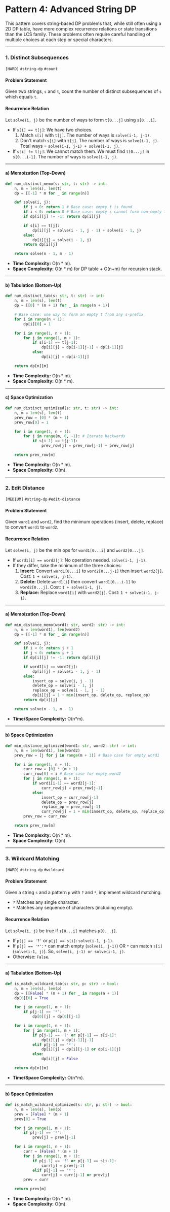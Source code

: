 # Pattern 4: Advanced String DP

This pattern covers string-based DP problems that, while still often using a 2D DP table, have more complex recurrence relations or state transitions than the LCS family. These problems often require careful handling of multiple choices at each step or special characters.

---

### 1. Distinct Subsequences
`[HARD]` `#string-dp` `#count`

#### Problem Statement
Given two strings, `s` and `t`, count the number of distinct subsequences of `s` which equals `t`.

#### Recurrence Relation
Let `solve(i, j)` be the number of ways to form `t[0...j]` using `s[0...i]`.
- If `s[i] == t[j]`: We have two choices.
    1. Match `s[i]` with `t[j]`. The number of ways is `solve(i-1, j-1)`.
    2. Don't match `s[i]` with `t[j]`. The number of ways is `solve(i-1, j)`.
    Total ways = `solve(i-1, j-1) + solve(i-1, j)`.
- If `s[i] != t[j]`: We cannot match them. We must find `t[0...j]` in `s[0...i-1]`. The number of ways is `solve(i-1, j)`.

---
#### a) Memoization (Top-Down)
```python
def num_distinct_memo(s: str, t: str) -> int:
    n, m = len(s), len(t)
    dp = [[-1] * m for _ in range(n)]

    def solve(i, j):
        if j < 0: return 1 # Base case: empty t is found
        if i < 0: return 0 # Base case: empty s cannot form non-empty t
        if dp[i][j] != -1: return dp[i][j]

        if s[i] == t[j]:
            dp[i][j] = solve(i - 1, j - 1) + solve(i - 1, j)
        else:
            dp[i][j] = solve(i - 1, j)
        return dp[i][j]

    return solve(n - 1, m - 1)
```
- **Time Complexity:** O(n * m).
- **Space Complexity:** O(n * m) for DP table + O(n+m) for recursion stack.

---
#### b) Tabulation (Bottom-Up)
```python
def num_distinct_tab(s: str, t: str) -> int:
    n, m = len(s), len(t)
    dp = [[0] * (m + 1) for _ in range(n + 1)]

    # Base case: one way to form an empty t from any s-prefix
    for i in range(n + 1):
        dp[i][0] = 1

    for i in range(1, n + 1):
        for j in range(1, m + 1):
            if s[i-1] == t[j-1]:
                dp[i][j] = dp[i-1][j-1] + dp[i-1][j]
            else:
                dp[i][j] = dp[i-1][j]

    return dp[n][m]
```
- **Time Complexity:** O(n * m).
- **Space Complexity:** O(n * m).

---
#### c) Space Optimization
```python
def num_distinct_optimized(s: str, t: str) -> int:
    n, m = len(s), len(t)
    prev_row = [0] * (m + 1)
    prev_row[0] = 1

    for i in range(1, n + 1):
        for j in range(m, 0, -1): # Iterate backwards
            if s[i-1] == t[j-1]:
                prev_row[j] = prev_row[j-1] + prev_row[j]

    return prev_row[m]
```
- **Time Complexity:** O(n * m).
- **Space Complexity:** O(m).

---

### 2. Edit Distance
`[MEDIUM]` `#string-dp` `#edit-distance`

#### Problem Statement
Given `word1` and `word2`, find the minimum operations (insert, delete, replace) to convert `word1` to `word2`.

#### Recurrence Relation
Let `solve(i, j)` be the min ops for `word1[0...i]` and `word2[0...j]`.
- If `word1[i] == word2[j]`: No operation needed. `solve(i-1, j-1)`.
- If they differ, take the minimum of the three choices:
    1. **Insert:** Convert `word1[0...i]` to `word2[0...j-1]` then insert `word2[j]`. Cost: `1 + solve(i, j-1)`.
    2. **Delete:** Delete `word1[i]` then convert `word1[0...i-1]` to `word2[0...j]`. Cost: `1 + solve(i-1, j)`.
    3. **Replace:** Replace `word1[i]` with `word2[j]`. Cost: `1 + solve(i-1, j-1)`.

---
#### a) Memoization (Top-Down)
```python
def min_distance_memo(word1: str, word2: str) -> int:
    n, m = len(word1), len(word2)
    dp = [[-1] * m for _ in range(n)]

    def solve(i, j):
        if i < 0: return j + 1
        if j < 0: return i + 1
        if dp[i][j] != -1: return dp[i][j]

        if word1[i] == word2[j]:
            dp[i][j] = solve(i - 1, j - 1)
        else:
            insert_op = solve(i, j - 1)
            delete_op = solve(i - 1, j)
            replace_op = solve(i - 1, j - 1)
            dp[i][j] = 1 + min(insert_op, delete_op, replace_op)
        return dp[i][j]

    return solve(n - 1, m - 1)
```
- **Time/Space Complexity:** O(n*m).

---
#### b) Space Optimization
```python
def min_distance_optimized(word1: str, word2: str) -> int:
    n, m = len(word1), len(word2)
    prev_row = [j for j in range(m + 1)] # Base case for empty word1

    for i in range(1, n + 1):
        curr_row = [0] * (m + 1)
        curr_row[0] = i # Base case for empty word2
        for j in range(1, m + 1):
            if word1[i-1] == word2[j-1]:
                curr_row[j] = prev_row[j-1]
            else:
                insert_op = curr_row[j-1]
                delete_op = prev_row[j]
                replace_op = prev_row[j-1]
                curr_row[j] = 1 + min(insert_op, delete_op, replace_op)
        prev_row = curr_row

    return prev_row[m]
```
- **Time Complexity:** O(n * m).
- **Space Complexity:** O(m).

---

### 3. Wildcard Matching
`[HARD]` `#string-dp` `#wildcard`

#### Problem Statement
Given a string `s` and a pattern `p` with `?` and `*`, implement wildcard matching.
- `?` Matches any single character.
- `*` Matches any sequence of characters (including empty).

#### Recurrence Relation
Let `solve(i, j)` be true if `s[0...i]` matches `p[0...j]`.
- If `p[j] == '?'` or `p[j] == s[i]`: `solve(i-1, j-1)`.
- If `p[j] == '*'`: `*` can match empty (`solve(i, j-1)`) OR `*` can match `s[i]` (`solve(i-1, j)`). So, `solve(i, j-1) or solve(i-1, j)`.
- Otherwise: `False`.

---
#### a) Tabulation (Bottom-Up)
```python
def is_match_wildcard_tab(s: str, p: str) -> bool:
    n, m = len(s), len(p)
    dp = [[False] * (m + 1) for _ in range(n + 1)]
    dp[0][0] = True

    for j in range(1, m + 1):
        if p[j-1] == '*':
            dp[0][j] = dp[0][j-1]

    for i in range(1, n + 1):
        for j in range(1, m + 1):
            if p[j-1] == '?' or p[j-1] == s[i-1]:
                dp[i][j] = dp[i-1][j-1]
            elif p[j-1] == '*':
                dp[i][j] = dp[i][j-1] or dp[i-1][j]
            else:
                dp[i][j] = False

    return dp[n][m]
```
- **Time/Space Complexity:** O(n*m).

---
#### b) Space Optimization
```python
def is_match_wildcard_optimized(s: str, p: str) -> bool:
    n, m = len(s), len(p)
    prev = [False] * (m + 1)
    prev[0] = True

    for j in range(1, m + 1):
        if p[j-1] == '*':
            prev[j] = prev[j-1]

    for i in range(1, n + 1):
        curr = [False] * (m + 1)
        for j in range(1, m + 1):
            if p[j-1] == '?' or p[j-1] == s[i-1]:
                curr[j] = prev[j-1]
            elif p[j-1] == '*':
                curr[j] = curr[j-1] or prev[j]
        prev = curr

    return prev[m]
```
- **Time Complexity:** O(n * m).
- **Space Complexity:** O(m).

